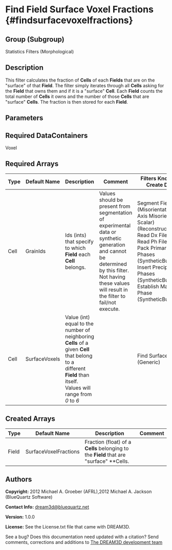 Find Field Surface Voxel Fractions {#findsurfacevoxelfractions}
======

## Group (Subgroup) ##
Statistics Filters (Morphological)

## Description ##
This filter calculates the fraction of **Cells** of each **Fields** that are on the "surface" of that **Field**.  The filter simply iterates through all **Cells** asking for the **Field** that owns them and if it is a "surface" **Cell**.  Each **Field** counts the total number of **Cells** it owns and the number of those **Cells** that are "surface" **Cells**.  The fraction is then stored for each **Field**.

## Parameters ##

## Required DataContainers ##
Voxel

## Required Arrays ##

| Type | Default Name | Description | Comment | Filters Known to Create Data |
|------|--------------|-------------|---------|-----|
| Cell | GrainIds | Ids (ints) that specify to which **Field** each **Cell** belongs. | Values should be present from segmentation of experimental data or synthetic generation and cannot be determined by this filter. Not having these values will result in the filter to fail/not execute. | Segment Fields (Misorientation, C-Axis Misorientation, Scalar) (Reconstruction), Read Dx File (IO), Read Ph File (IO), Pack Primary Phases (SyntheticBuilding), Insert Precipitate Phases (SyntheticBuilding), Establish Matrix Phase (SyntheticBuilding) |
| Cell | SurfaceVoxels | Value (int) equal to the number of neighboring **Cells** of a given **Cell** that belong to a different **Field** than itself. Values will range from *0* to *6* |  | Find Surface Cells (Generic) |

## Created Arrays ##

| Type | Default Name | Description | Comment |
|------|--------------|-------------|---------|
| Field | SurfaceVoxelFractions | Fraction (float) of a **Cells** belonging to the **Field** that are "surface" **Cells. |  |

## Authors ##

**Copyright:** 2012 Michael A. Groeber (AFRL),2012 Michael A. Jackson (BlueQuartz Software)

**Contact Info:** dream3d@bluequartz.net

**Version:** 1.0.0

**License:**  See the License.txt file that came with DREAM3D.




See a bug? Does this documentation need updated with a citation? Send comments, corrections and additions to [The DREAM3D development team](mailto:dream3d@bluequartz.net?subject=Documentation%20Correction)


